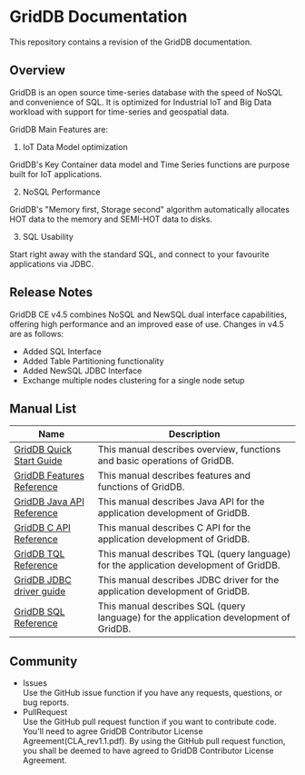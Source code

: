 
# GridDB Documentation

This repository contains a revision of the GridDB documentation.

## Overview

GridDB is an open source time-series database with the speed of NoSQL and convenience of SQL.
It is optimized for Industrial IoT and Big Data workload with support for time-series and geospatial data.

GridDB Main Features are:

1. IoT Data Model optimization

GridDB's Key Container data model and Time Series functions are purpose built for IoT applications.

2. NoSQL Performance

GridDB's "Memory first, Storage second" algorithm automatically allocates HOT data to the memory and SEMI-HOT data to disks.

3. SQL Usability

Start right away with the standard SQL, and connect to your favourite applications via JDBC.

## Release Notes

GridDB CE v4.5 combines NoSQL and NewSQL dual interface capabilities, offering high performance and an improved ease of use.
Changes in v4.5 are as follows:

- Added SQL Interface
- Added Table Partitioning functionality
- Added NewSQL JDBC Interface
- Exchange multiple nodes clustering for a single node setup

## Manual List

| Name       | Description                 |
|------------|---------------------|
|[GridDB Quick Start Guide](/manuals/GridDB_QuickStartGuide.md)|This manual describes overview, functions and basic operations of GridDB.  |
|[GridDB Features Reference](/manuals/GridDB_FeaturesReference.md)| This manual describes features and functions of GridDB. |
|[GridDB Java API Reference](http://griddb.github.io/docs-en/manuals/GridDB_Java_API_Reference.html)|This manual describes Java API for the application development of GridDB.|
|[GridDB C API Reference](http://griddb.github.io/docs-en/manuals/GridDB_C_API_Reference.html)|This manual describes C API for the application development of GridDB.|
|[GridDB TQL Reference](/manuals/GridDB_TQL_Reference.md)| This manual describes TQL (query language) for the application development of GridDB.|
|[GridDB JDBC driver guide](/manuals/GridDB_JDBC_Driver_UserGuide.md)| This manual describes JDBC driver for the application development of GridDB. |
|[GridDB SQL Reference](/manuals/GridDB_SQL_Reference.md)| This manual describes SQL (query language) for the application development of GridDB. |








## Community
  * Issues  
    Use the GitHub issue function if you have any requests, questions, or bug reports.
  * PullRequest  
    Use the GitHub pull request function if you want to contribute code.
    You'll need to agree GridDB Contributor License Agreement(CLA_rev1.1.pdf).
    By using the GitHub pull request function, you shall be deemed to have agreed to GridDB Contributor License Agreement.
